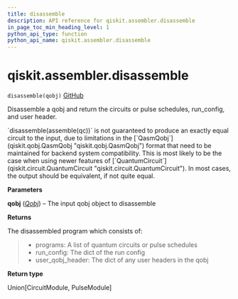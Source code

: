 ```yaml
---
title: disassemble
description: API reference for qiskit.assembler.disassemble
in_page_toc_min_heading_level: 1
python_api_type: function
python_api_name: qiskit.assembler.disassemble
---
```


# qiskit.assembler.disassemble

<span id="qiskit.assembler.disassemble" />

`disassemble(qobj)` [GitHub](https://github.com/qiskit/qiskit/tree/stable/0.21/qiskit/assembler/disassemble.py "view source code")

Disassemble a qobj and return the circuits or pulse schedules, run\_config, and user header.

<Admonition title="Note" type="note">
  `disassemble(assemble(qc))` is not guaranteed to produce an exactly equal circuit to the input, due to limitations in the [`QasmQobj`](qiskit.qobj.QasmQobj "qiskit.qobj.QasmQobj") format that need to be maintained for backend system compatibility. This is most likely to be the case when using newer features of [`QuantumCircuit`](qiskit.circuit.QuantumCircuit "qiskit.circuit.QuantumCircuit"). In most cases, the output should be equivalent, if not quite equal.
</Admonition>

**Parameters**

**qobj** ([*Qobj*](qiskit.qobj.Qobj "qiskit.qobj.Qobj")) – The input qobj object to disassemble

**Returns**

The disassembled program which consists of:

> *   programs: A list of quantum circuits or pulse schedules
> *   run\_config: The dict of the run config
> *   user\_qobj\_header: The dict of any user headers in the qobj

**Return type**

Union\[CircuitModule, PulseModule]

